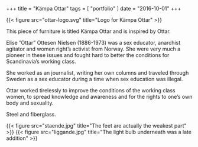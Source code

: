 +++
title = "Kämpa Ottar"
tags = [ "portfolio" ]
date = "2016-10-01"
+++

{{< figure src="ottar-logo.svg" title="Logo for Kämpa Ottar" >}}


This piece of furniture is titled Kämpa Ottar and is inspired by Ottar.

Elise ”Ottar” Ottesen Nielsen (1886-1973) was a sex educator, anarchist agitator and women right’s activist from Norway. She were very much a pioneer in these issues and fought hard to better the conditions for Scandinavia’s working class.

She worked as an journalist, writing her own columns and traveled through Sweden as a sex educator during a time when sex education was illegal.

Ottar worked tirelessly to improve the conditions of the working class women, to spread knowledge and awareness and for the rights to one’s own body and sexuality.

Steel and fiberglass.

{{< figure src="staende.jpg" title="The feet are actually the weakest part" >}}
{{< figure src="liggande.jpg" title="The light bulb underneath was a late addition" >}}
